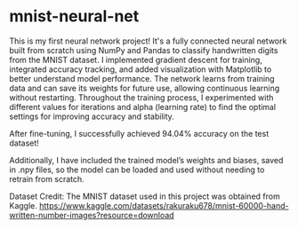 # mnist-neural-net
This is my first neural network project! 
It's a fully connected neural network built from scratch using NumPy and Pandas to classify handwritten digits from the MNIST dataset.
I implemented gradient descent for training, integrated accuracy tracking, and added visualization with Matplotlib to better understand model performance. 
The network learns from training data and can save its weights for future use, allowing continuous learning without restarting.
Throughout the training process, I experimented with different values for iterations and alpha (learning rate) to find the optimal settings for improving accuracy and stability. 

After fine-tuning, I successfully achieved 94.04% accuracy on the test dataset!

Additionally, I have included the trained model’s weights and biases, saved in .npy files, so the model can be loaded and used without needing to retrain from scratch.


Dataset Credit:
The MNIST dataset used in this project was obtained from Kaggle.
https://www.kaggle.com/datasets/rakuraku678/mnist-60000-hand-written-number-images?resource=download

